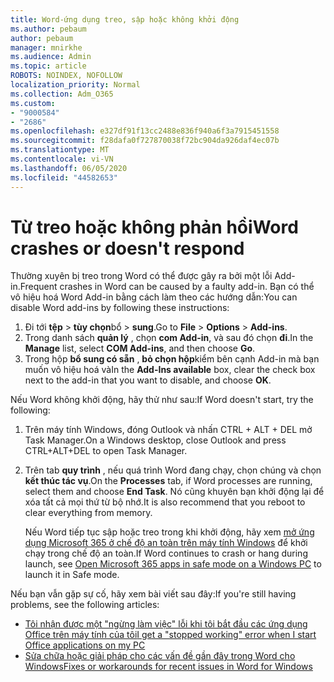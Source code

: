 ```yaml
---
title: Word-ứng dụng treo, sập hoặc không khởi động
ms.author: pebaum
author: pebaum
manager: mnirkhe
ms.audience: Admin
ms.topic: article
ROBOTS: NOINDEX, NOFOLLOW
localization_priority: Normal
ms.collection: Adm_O365
ms.custom:
- "9000584"
- "2686"
ms.openlocfilehash: e327df91f13cc2488e836f940a6f3a7915451558
ms.sourcegitcommit: f28dafa0f727870038f72bc904da926daf4ec07b
ms.translationtype: MT
ms.contentlocale: vi-VN
ms.lasthandoff: 06/05/2020
ms.locfileid: "44582653"
---
```

# <a name="word-crashes-or-doesnt-respond"></a><span data-ttu-id="449e4-102">Từ treo hoặc không phản hồi</span><span class="sxs-lookup"><span data-stu-id="449e4-102">Word crashes or doesn't respond</span></span>

<span data-ttu-id="449e4-103">Thường xuyên bị treo trong Word có thể được gây ra bởi một lỗi Add-in.</span><span class="sxs-lookup"><span data-stu-id="449e4-103">Frequent crashes in Word can be caused by a faulty add-in.</span></span> <span data-ttu-id="449e4-104">Bạn có thể vô hiệu hoá Word Add-in bằng cách làm theo các hướng dẫn:</span><span class="sxs-lookup"><span data-stu-id="449e4-104">You can disable Word add-ins by following these instructions:</span></span>

1. <span data-ttu-id="449e4-105">Đi tới **tệp**  >  **tùy chọn**bổ  >  **sung**.</span><span class="sxs-lookup"><span data-stu-id="449e4-105">Go to **File** > **Options** > **Add-ins**.</span></span>
2. <span data-ttu-id="449e4-106">Trong danh sách **quản lý** , chọn **com Add-in**, và sau đó chọn **đi**.</span><span class="sxs-lookup"><span data-stu-id="449e4-106">In the **Manage** list, select **COM Add-ins**, and then choose **Go**.</span></span>
3. <span data-ttu-id="449e4-107">Trong hộp **bổ sung có sẵn** , **bỏ chọn hộp**kiểm bên cạnh Add-in mà bạn muốn vô hiệu hoá và</span><span class="sxs-lookup"><span data-stu-id="449e4-107">In the **Add-Ins available** box, clear the check box next to the add-in that you want to disable, and choose **OK**.</span></span>

<span data-ttu-id="449e4-108">Nếu Word không khởi động, hãy thử như sau:</span><span class="sxs-lookup"><span data-stu-id="449e4-108">If Word doesn't start, try the following:</span></span>

1.   <span data-ttu-id="449e4-109">Trên máy tính Windows, đóng Outlook và nhấn CTRL + ALT + DEL mở Task Manager.</span><span class="sxs-lookup"><span data-stu-id="449e4-109">On a Windows desktop, close Outlook and press CTRL+ALT+DEL to open Task Manager.</span></span> 
2. <span data-ttu-id="449e4-110">Trên tab **quy trình** , nếu quá trình Word đang chạy, chọn chúng và chọn **kết thúc tác vụ**.</span><span class="sxs-lookup"><span data-stu-id="449e4-110">On the **Processes** tab, if Word processes are running, select them and choose **End Task**.</span></span> <span data-ttu-id="449e4-111">Nó cũng khuyên bạn khởi động lại để xóa tất cả mọi thứ từ bộ nhớ.</span><span class="sxs-lookup"><span data-stu-id="449e4-111">It is also recommend that you reboot to clear everything from memory.</span></span>

    <span data-ttu-id="449e4-112">Nếu Word tiếp tục sập hoặc treo trong khi khởi động, hãy xem [mở ứng dụng Microsoft 365 ở chế độ an toàn trên máy tính Windows](https://support.office.com/article/Open-Office-apps-in-safe-mode-on-a-Windows-PC-dedf944a-5f4b-4afb-a453-528af4f7ac72) để khởi chạy trong chế độ an toàn.</span><span class="sxs-lookup"><span data-stu-id="449e4-112">If Word continues to crash or hang during launch, see [Open Microsoft 365 apps in safe mode on a Windows PC](https://support.office.com/article/Open-Office-apps-in-safe-mode-on-a-Windows-PC-dedf944a-5f4b-4afb-a453-528af4f7ac72) to launch it in Safe mode.</span></span>

<span data-ttu-id="449e4-113">Nếu bạn vẫn gặp sự cố, hãy xem bài viết sau đây:</span><span class="sxs-lookup"><span data-stu-id="449e4-113">If you're still having problems, see the following articles:</span></span> 
- [<span data-ttu-id="449e4-114">Tôi nhận được một "ngừng làm việc" lỗi khi tôi bắt đầu các ứng dụng Office trên máy tính của tôi</span><span class="sxs-lookup"><span data-stu-id="449e4-114">I get a "stopped working" error when I start Office applications on my PC</span></span>](https://support.office.com/article/52bd7985-4e99-4a35-84c8-2d9b8301a2fa)
- [<span data-ttu-id="449e4-115">Sửa chữa hoặc giải pháp cho các vấn đề gần đây trong Word cho Windows</span><span class="sxs-lookup"><span data-stu-id="449e4-115">Fixes or workarounds for recent issues in Word for Windows</span></span>](https://support.office.com/article/bf6bf17c-2807-4871-83ce-e337ae8f0b86)